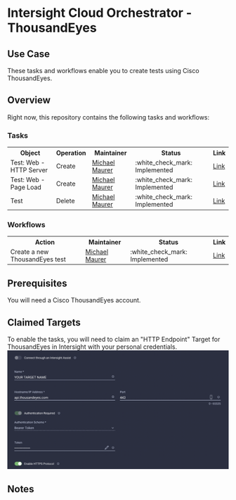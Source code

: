# Intersight Cloud Orchestrator - ThousandEyes

## Use Case
These tasks and workflows enable you to create tests using Cisco ThousandEyes.


## Overview
Right now, this repository contains the following tasks and workflows:

### Tasks
<table>
  <tr>
    <th>Object</th>
    <th>Operation</th>
    <th>Maintainer</th>
    <th>Status</th>
    <th>Link</th>
  </tr>
  
  <!-- Test: Web - HTTP Server -->
  <tr>
    <td>Test: Web - HTTP Server</td>
    <td>Create</td>
    <td><a href="https://github.com/3191110276">Michael Maurer</a></td>
    <td>:white_check_mark: Implemented</td>
    <td><a href="./tasks/CreateTest_Web-HTTPServer.json">Link</a></td>
  </tr>
  
  <!-- Test: Web - Page Load -->
  <tr>
    <td>Test: Web - Page Load</td>
    <td>Create</td>
    <td><a href="https://github.com/3191110276">Michael Maurer</a></td>
    <td>:white_check_mark: Implemented</td>
    <td><a href="./tasks/CreateTest_Web-PageLoad.json">Link</a></td>
  </tr>
  
  <!-- Any Test -->
  <tr>
    <td>Test</td>
    <td>Delete</td>
    <td><a href="https://github.com/3191110276">Michael Maurer</a></td>
    <td>:white_check_mark: Implemented</td>
    <td><a href="./tasks/DeleteTest.json">Link</a></td>
  </tr>
</table>


### Workflows
<table>
  <tr>
    <th>Action</th>
    <th>Maintainer</th>
    <th>Status</th>
    <th>Link</th>
  </tr>
  
  <tr>
    <td>Create a new ThousandEyes test</td>
    <td><a href="https://github.com/3191110276">Michael Maurer</a></td>
    <td>:white_check_mark: Implemented</td>
    <td><a href="./workflows/CreateThousandEyesTest.json">Link</a></td>
  </tr>
</table>

## Prerequisites
You will need a Cisco ThousandEyes account.


## Claimed Targets
To enable the tasks, you will need to claim an "HTTP Endpoint" Target for ThousandEyes in Intersight with your personal credentials.
![Target Claim](./screenshots/target_claim.png) 


## Notes

